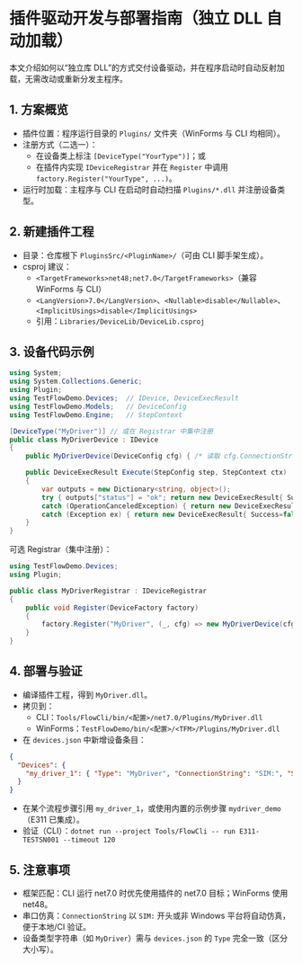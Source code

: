 # 插件驱动开发与部署指南（独立 DLL 自动加载）

本文介绍如何以“独立库 DLL”的方式交付设备驱动，并在程序启动时自动反射加载，无需改动或重新分发主程序。

## 1. 方案概览
- 插件位置：程序运行目录的 `Plugins/` 文件夹（WinForms 与 CLI 均相同）。
- 注册方式（二选一）：
  - 在设备类上标注 `[DeviceType("YourType")]`；或
  - 在插件内实现 `IDeviceRegistrar` 并在 `Register` 中调用 `factory.Register("YourType", ...)`。
- 运行时加载：主程序与 CLI 在启动时自动扫描 `Plugins/*.dll` 并注册设备类型。

## 2. 新建插件工程
- 目录：仓库根下 `PluginsSrc/<PluginName>/`（可由 CLI 脚手架生成）。
- csproj 建议：
  - `<TargetFrameworks>net48;net7.0</TargetFrameworks>`（兼容 WinForms 与 CLI）
  - `<LangVersion>7.0</LangVersion>`、`<Nullable>disable</Nullable>`、`<ImplicitUsings>disable</ImplicitUsings>`
  - 引用：`Libraries/DeviceLib/DeviceLib.csproj`

## 3. 设备代码示例
```csharp
using System;
using System.Collections.Generic;
using Plugin;
using TestFlowDemo.Devices;  // IDevice, DeviceExecResult
using TestFlowDemo.Models;   // DeviceConfig
using TestFlowDemo.Engine;   // StepContext

[DeviceType("MyDriver")] // 或在 Registrar 中集中注册
public class MyDriverDevice : IDevice
{
    public MyDriverDevice(DeviceConfig cfg) { /* 读取 cfg.ConnectionString/cfg.Settings */ }

    public DeviceExecResult Execute(StepConfig step, StepContext ctx)
    {
        var outputs = new Dictionary<string, object>();
        try { outputs["status"] = "ok"; return new DeviceExecResult{ Success = true, Message = "MyDriver ok", Outputs = outputs }; }
        catch (OperationCanceledException) { return new DeviceExecResult{ Success=false, Message="cancelled", Outputs=outputs}; }
        catch (Exception ex) { return new DeviceExecResult{ Success=false, Message = ex.Message, Outputs = outputs}; }
    }
}
```

可选 Registrar（集中注册）：
```csharp
using TestFlowDemo.Devices;
using Plugin;

public class MyDriverRegistrar : IDeviceRegistrar
{
    public void Register(DeviceFactory factory)
    {
        factory.Register("MyDriver", (_, cfg) => new MyDriverDevice(cfg));
    }
}
```

## 4. 部署与验证
- 编译插件工程，得到 `MyDriver.dll`。
- 拷贝到：
  - CLI：`Tools/FlowCli/bin/<配置>/net7.0/Plugins/MyDriver.dll`
  - WinForms：`TestFlowDemo/bin/<配置>/<TFM>/Plugins/MyDriver.dll`
- 在 `devices.json` 中新增设备条目：
```json
{
  "Devices": {
    "my_driver_1": { "Type": "MyDriver", "ConnectionString": "SIM:", "Settings": {} }
  }
}
```
- 在某个流程步骤引用 `my_driver_1`，或使用内置的示例步骤 `mydriver_demo`（E311 已集成）。
- 验证（CLI）：`dotnet run --project Tools/FlowCli -- run E311-TESTSN001 --timeout 120`

## 5. 注意事项
- 框架匹配：CLI 运行 net7.0 时优先使用插件的 net7.0 目标；WinForms 使用 net48。
- 串口仿真：`ConnectionString` 以 `SIM:` 开头或非 Windows 平台将自动仿真，便于本地/CI 验证。
- 设备类型字符串（如 `MyDriver`）需与 `devices.json` 的 `Type` 完全一致（区分大小写）。

